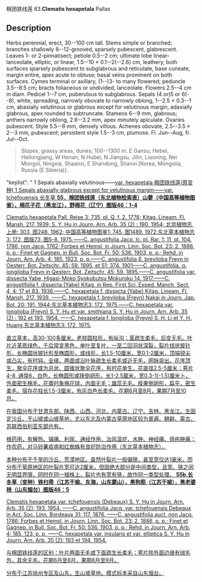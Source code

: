 棉团铁线莲
63.**Clematis hexapetala** Pallas

## Description
Herbs perennial, erect, 30--100 cm tall. Stems simple or branched; branches shallowly 8--12-grooved, sparsely pubescent, glabrescent. Leaves 1- or 2-pinnatisect; petiole 0.5--2 cm; ultimate lobe linear-lanceolate, elliptic, or linear, 1.5--10 × 0.1--2(--2.6) cm, leathery, both surfaces sparsely pubescent to subglabrous and reticulate, base cuneate, margin entire, apex acute to obtuse; basal veins prominent on both surfaces. Cymes terminal or axillary, (1--)3- to many flowered; peduncle 3.5--8.5 cm; bracts foliaceous or undivided, lanceolate. Flowers 2.5--4 cm in diam. Pedicel 1--7 cm, puberulous to subglabrous. Sepals (4 or)5 or 6(--8), white, spreading, narrowly obovate to narrowly oblong, 1--2.5 × 0.3--1 cm, abaxially velutinous or glabrous except for velutinous margin, adaxially glabrous, apex rounded to subtruncate. Stamens 6--9 mm, glabrous; anthers narrowly oblong, 2.6--3.2 mm, apex minutely apiculate. Ovaries pubescent. Style 5.5--8 mm, densely villous. Achenes obovate, 2.5--3.5 × 2--3 mm, pubescent; persistent style 1.5--3 cm, plumose. Fl. Jun--Aug, fr. Jul--Oct.


> Slopes, grassy areas, dunes; 100--1300 m. E Gansu, Hebei, Heilongjiang, W Henan, N Hubei, N Jiangsu, Jilin, Liaoning, Nei Mongol, Ningxia, Shaanxi, E Shandong, Shanxi [Korea, Mongolia, Russia (E Siberia)].

  "keylist": "
1 Sepals abaxially velutinous——<a href='/info/Clematis hexapetala var. hexapetala?t=foc'>var. hexapetala 棉团铁线莲(原变种)
1 Sepals abaxially glabrous except for velutinous margin——<a href='/info/Clematis hexapetala var. tchefouensis?t=foc'>var. tchefouensis 长冬草
**55．棉团铁线莲（东北植物检索表）山蓼（中国高等植物图鉴），棉花子花（黑龙江），野棉花（辽宁）图版46：1-4**

Clematis hexapetala Pall. Reise 3: 735, pl. Q, f. 2. 1776; Kitag. Lineam. Fl. Mansh. 217. 1939; S. Y. Hu in Journ. Arn. Arb. 35 (2) : 190. 1954; 北京植物志, 上册: 303, 图248. 1962; 中国高等植物图鉴1: 745, 图1489. 1972;东北草本植物志3: 172, 图版73, 图5-8. 1975.——C. angustifolia Jacq. Ic. pl. Rar. 1: 11, pl. 104. 1786, non Jacq. 1762; Forbes et Hemsl. in Journ. Linn. Soc. Bot. 23: 2. 1886, p. p.; Finet et Gagnep. in Bull. Soc. Bot. Fr. 50: 536. 1903, p. p.; Rehd. in Journ. Arn. Arb. 4: 185. 1923, p. p.——C. angustifolia β. breviloba Freyn in Oesterr. Bot. Zeitschr. 45: 59. 1895, et 51: 374. 1901——C. angustifolia. α. longiloba Freyn in Qesterr. Bot. Zeitschr. 45: 59. 1895.——C. angustifolia var. dissecta Yabe, Higasi-Moko Syokubutsu Mokuroku 14. 1917.——C. angustifolia f. dissecta (Yabe) Kitag. in Rep. First Sci. Exped. Manch. Sect. 4, 4: 17 et 83. 1936.——C. hexapetala f. dissecta (Yabe) Kitag. Lineam. Fl. Mansh. 217. 1939. ——C. hexapetala f. breviloba (Freyn) Nakai in Journ. Jap. Bot. 20: 191. 1944;东北草本植物志3: 172. 1975.——C. hexapetala var. longiloba (Freyn) S. Y. Hu et var. smithiana S. Y. Hu in Journ. Arn. Arb. 35 (2) : 192 et 193. 1954. ——C. hexapetala f. longiloba (Freyn) S. H. Li et Y. H. Huang,东北草本植物志3: 172. 1975.

直立草本，高30-100多厘米。老枝圆柱形，有纵沟；茎疏生柔毛，后变无毛。叶片近革质绿色，千后常变黑色，单叶至复叶，一至二回羽状深裂，裂片线状披针形，长椭圆状披针形至椭圆形，或线形，长1.5-10厘米，宽0.1-2厘米，顶端锐尖或凸尖，有时钝，全缘，两面或沿叶脉疏生长柔毛或近无毛，网脉突出。花序顶生，聚伞花序或为总状、圆锥状聚伞花序，有时花单生，花直径2.5-5厘米；萼片4-8, 通常6，白色，长椭圆形或狭倒卵形，长1-2.5厘米，宽0.3-1(-1.5)厘米卜，外面密生棉毛，花蕾时象棉花球，内面无毛；雄蕊无毛。瘦果倒卵形，扁平，密生柔毛，宿存花柱长1.5-3厘米，有灰白色长柔毛。花期6月至8月，果期7月至10月。

在我国分布于甘肃东部、陕西、山西、河北、内蒙古、辽宁、吉林、黑龙江。生固定沙丘、干山坡或山坡草地，尤以东北及内蒙古草原地区较为普遍。朝鲜、蒙古、苏联西伯利亚东部也有。

根药用，有解热、镇痛、利尿、通经作用，治风湿症、水肿、神经痛、痔疮肿痛；作农药，对马铃薯疫病和红蜘蛛有良好防治作用（东北草本植物志）。

本种分布于千旱的沙丘、荒漠地区。虽然叶裂片一般偏狭，甚至宽仅达1毫米，而分布于草原地区的叶裂片宽可达2厘米，但因绝大部分是中间类型，且宽、狭之间无明显界限，同时在同一植株上，裂片也有宽有狭，故作同一类型处理。
**55b.长冬草（变种）铁扫帚（江苏干榆、东海，山东蒙山），黑狗筋（江苏干榆），黑老婆秧（山东烟台）图版46：5**

Clematis hexapetala var. tchefouensis (Debeaux) S. Y. Hu in Journ. Arn. Arb. 35 (2): 193. 1954. ——C. angustifolia Jacq. var. tchefouensis Debeaux in Act. Soc. Linn. Bordeaux 31: 117. 1876. ——C. angustifolia auct. non Jacq. 1786: Forbes et Hemsl. in Journ. Linn. Soc. Bot. 23: 2. 1886, p. p.; Finet et Gagnep. in Bull. Soc. Bot. Fr. 50: 536. 1903, p. p.; Rehd. in Journ. Arn. Arb. 4: 185. 123, p. p. ——C. hexapetala var. insularis et var. elliptica S. Y. Hu in Journ. Arn. Arb. 35 (2): 193 et 194. 1954.

与棉团铁线莲的区别：叶片两面无毛或下面疏生长柔毛；萼片除外面边缘有绒毛外，其余无毛。花期6月至8月，果期8月至9月。

分布于江苏徐州专区及山东。生山坡草地。模式标本采自山东烟台。
